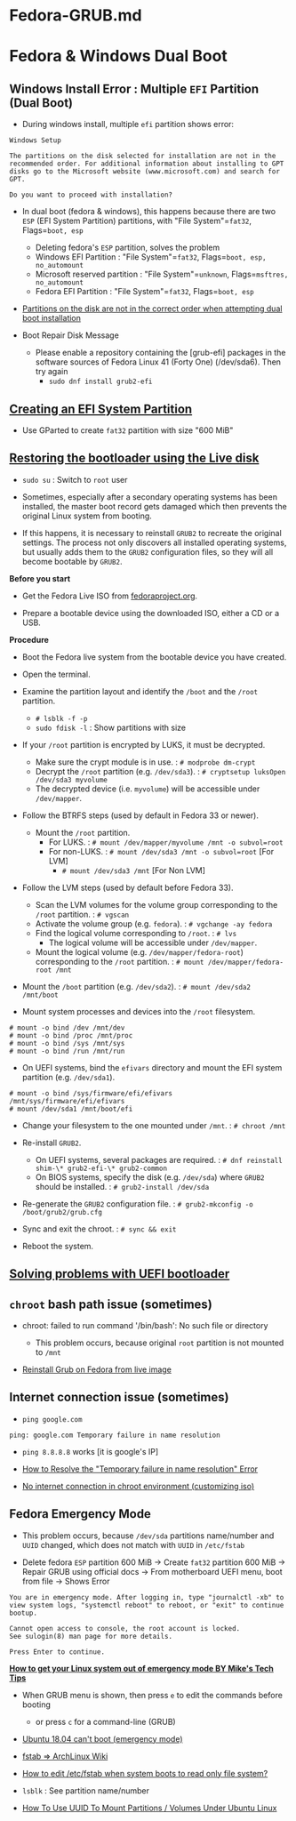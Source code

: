 # Fedora-GRUB.md

# Fedora & Windows Dual Boot

## Windows Install Error : Multiple `EFI` Partition (Dual Boot)

* During windows install, multiple `efi` partition shows error:
```
Windows Setup

The partitions on the disk selected for installation are not in the recommended order. For additional information about installing to GPT disks go to the Microsoft website (www.microsoft.com) and search for GPT.

Do you want to proceed with installation?
```

* In dual boot (fedora & windows), this happens because there are two `ESP` (EFI System Partition) partitions, with "File System"=`fat32`, Flags=`boot, esp`
  * Deleting fedora's `ESP` partition, solves the problem
  * Windows EFI Partition : "File System"=`fat32`, Flags=`boot, esp, no_automount`
  * Microsoft reserved partition : "File System"=`unknown`, Flags=`msftres, no_automount`
  * Fedora EFI Partition : "File System"=`fat32`, Flags=`boot, esp`

* [Partitions on the disk are not in the correct order when attempting dual boot installation](https://answers.microsoft.com/en-us/windows/forum/all/partitions-on-the-disk-are-not-in-the-correct/d09936f5-5581-4036-8b00-d794dfa0415c)

* Boot Repair Disk Message
  * Please enable a repository containing the [grub-efi] packages in the software sources of Fedora Linux 41 (Forty One) (/dev/sda6). Then try again
    * `sudo dnf install grub2-efi`

## [Creating an EFI System Partition](https://docs.fedoraproject.org/en-US/quick-docs/grub2-bootloader/#create-an-esp)

* Use GParted to create `fat32` partition with size "600 MiB"

## [Restoring the bootloader using the Live disk](https://docs.fedoraproject.org/en-US/quick-docs/grub2-bootloader/#_restoring_the_bootloader_using_the_live_disk)

* `sudo su` : Switch to `root` user

* Sometimes, especially after a secondary operating systems has been installed, the master boot record gets damaged which then prevents the original Linux system from booting.

* If this happens, it is necessary to reinstall `GRUB2` to recreate the original settings. The process not only discovers all installed operating systems, but usually adds them to the `GRUB2` configuration files, so they will all become bootable by `GRUB2`.

**Before you start**

* Get the Fedora Live ISO from [fedoraproject.org](https://fedoraproject.org/).

* Prepare a bootable device using the downloaded ISO, either a CD or a USB.

**Procedure**

* Boot the Fedora live system from the bootable device you have created.

* Open the terminal.

* Examine the partition layout and identify the `/boot` and the `/root` partition.
  * `# lsblk -f -p`
  * `sudo fdisk -l` : Show partitions with size

* If your `/root` partition is encrypted by LUKS, it must be decrypted.
  * Make sure the crypt module is in use. : `# modprobe dm-crypt`
  * Decrypt the `/root` partition (e.g. `/dev/sda3`). : `# cryptsetup luksOpen /dev/sda3 myvolume`
  * The decrypted device (i.e. `myvolume`) will be accessible under `/dev/mapper`.

* Follow the BTRFS steps (used by default in Fedora 33 or newer).
  * Mount the `/root` partition.
    * For LUKS. : `# mount /dev/mapper/myvolume /mnt -o subvol=root`
    * For non-LUKS. : `# mount /dev/sda3 /mnt -o subvol=root` [For LVM]
      * `# mount /dev/sda3 /mnt` [For Non LVM]

* Follow the LVM steps (used by default before Fedora 33).
  * Scan the LVM volumes for the volume group corresponding to the `/root` partition. : `# vgscan`
  * Activate the volume group (e.g. `fedora`). : `# vgchange -ay fedora`
  * Find the logical volume corresponding to `/root`. : `# lvs`
    * The logical volume will be accessible under `/dev/mapper`.
  * Mount the logical volume (e.g. `/dev/mapper/fedora-root`) corresponding to the `/root` partition. : `# mount /dev/mapper/fedora-root /mnt`

* Mount the `/boot` partition (e.g. `/dev/sda2`). : `# mount /dev/sda2 /mnt/boot`

* Mount system processes and devices into the `/root` filesystem.
```
# mount -o bind /dev /mnt/dev
# mount -o bind /proc /mnt/proc
# mount -o bind /sys /mnt/sys
# mount -o bind /run /mnt/run
```

* On UEFI systems, bind the `efivars` directory and mount the EFI system partition (e.g. `/dev/sda1`).
```
# mount -o bind /sys/firmware/efi/efivars /mnt/sys/firmware/efi/efivars
# mount /dev/sda1 /mnt/boot/efi
```

* Change your filesystem to the one mounted under `/mnt`. : `# chroot /mnt`

* Re-install `GRUB2`.
  * On UEFI systems, several packages are required. : `# dnf reinstall shim-\* grub2-efi-\* grub2-common`
  * On BIOS systems, specify the disk (e.g. `/dev/sda`) where `GRUB2` should be installed. : `# grub2-install /dev/sda`

* Re-generate the `GRUB2` configuration file. : `# grub2-mkconfig -o /boot/grub2/grub.cfg`

* Sync and exit the chroot. : `# sync && exit`

* Reboot the system.

## [Solving problems with UEFI bootloader](https://docs.fedoraproject.org/en-US/quick-docs/grub2-bootloader/#solving-problems-with-uefi-bootloader)

## `chroot` bash path issue (sometimes)

* chroot: failed to run command '/bin/bash': No such file or directory
  * This problem occurs, because original `root` partition is not mounted to `/mnt`

* [Reinstall Grub on Fedora from live image](https://unix.stackexchange.com/questions/761571/reinstall-grub-on-fedora-from-live-image)

## Internet connection issue (sometimes)

* `ping google.com`
```
ping: google.com Temporary failure in name resolution
```
* `ping 8.8.8.8` works [it is google's IP]

* [How to Resolve the "Temporary failure in name resolution" Error](https://phoenixnap.com/kb/temporary-failure-in-name-resolution)
* [No internet connection in chroot environment (customizing iso)](https://unix.stackexchange.com/questions/481860/no-internet-connection-in-chroot-environment-customizing-iso)

## Fedora Emergency Mode

* This problem occurs, because `/dev/sda` partitions name/number and `UUID` changed, which does not match with `UUID` in `/etc/fstab`

* Delete fedora `ESP` partition 600 MiB -> Create `fat32` partition 600 MiB -> Repair GRUB using official docs -> From motherboard UEFI menu, boot from file -> Shows Error
```
You are in emergency mode. After logging in, type "journalctl -xb" to view system logs, "systemctl reboot" to reboot, or "exit" to continue bootup.

Cannot open access to console, the root account is locked.
See sulogin(8) man page for more details.

Press Enter to continue.
```
**[How to get your Linux system out of emergency mode BY Mike's Tech Tips](https://www.youtube.com/watch?v=-2wca_0CpXY)**

* When GRUB menu is shown, then press `e` to edit the commands before booting
  * or press `c` for a command-line (GRUB)

* [Ubuntu 18.04 can't boot (emergency mode)](https://askubuntu.com/questions/1098434/ubuntu-18-04-cant-boot-emergency-mode)
* [fstab => ArchLinux Wiki](https://wiki.archlinux.org/title/Fstab)
* [How to edit /etc/fstab when system boots to read only file system?](https://unix.stackexchange.com/questions/185026/how-to-edit-etc-fstab-when-system-boots-to-read-only-file-system)
* `lsblk` : See partition name/number

* [How To Use UUID To Mount Partitions / Volumes Under Ubuntu Linux](https://www.cyberciti.biz/faq/linux-finding-using-uuids-to-update-fstab/)

